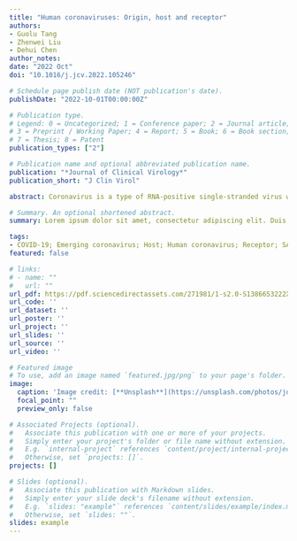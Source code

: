```yaml
---
title: "Human coronaviruses: Origin, host and receptor"
authors:
- Guolu Tang
- Zhenwei Liu
- Dehui Chen
author_notes:
date: "2022 Oct"
doi: "10.1016/j.jcv.2022.105246"

# Schedule page publish date (NOT publication's date).
publishDate: "2022-10-01T00:00:00Z"

# Publication type.
# Legend: 0 = Uncategorized; 1 = Conference paper; 2 = Journal article;
# 3 = Preprint / Working Paper; 4 = Report; 5 = Book; 6 = Book section;
# 7 = Thesis; 8 = Patent
publication_types: ["2"]

# Publication name and optional abbreviated publication name.
publication: "*Journal of Clinical Virology*"
publication_short: "J Clin Virol"

abstract: Coronavirus is a type of RNA-positive single-stranded virus with an envelope, and the spines on its surface derived its official name. Seven human coronaviruses 229E, OC43, SARS, NL63, HKU1, MERS, SARS-CoV-2 can cause both a mild cold and an epidemic of large-scale deaths and injuries. Although their clinical manifestations and many other pathogens that cause human colds are similar, studying the relationship between their evolutionary history and the receptors that infect the host can provide important insights into the natural history of human epidemics in the past and future. In this review, we describe the basic virology of these seven coronaviruses, their partial genome characteristics, and emphasize the function of receptors. We summarize the current understanding of these viruses and discuss the potential host of wild animals of these coronaviruses and the origin of zoonotic diseases.

# Summary. An optional shortened abstract.
summary: Lorem ipsum dolor sit amet, consectetur adipiscing elit. Duis posuere tellus ac convallis placerat. Proin tincidunt magna sed ex sollicitudin condimentum.

tags:
- COVID-19; Emerging coronavirus; Host; Human coronavirus; Receptor; SARS-CoV-2.
featured: false

# links:
# - name: ""
#   url: ""
url_pdf: https://pdf.sciencedirectassets.com/271981/1-s2.0-S1386653222X00097/1-s2.0-S1386653222001780/main.pdf?X-Amz-Security-Token=IQoJb3JpZ2luX2VjEFEaCXVzLWVhc3QtMSJHMEUCIQCLz3iLoim1gXjgU9WDEjBaJ9iAQwAWAT7Et62I8L01OwIgNOQrdGwyWJ9ZGCnClHSu9j8Yvn17%2BQT68BhocTEUlIQquwUI6f%2F%2F%2F%2F%2F%2F%2F%2F%2F%2FARAFGgwwNTkwMDM1NDY4NjUiDL2UDodKpsX%2B6QIt2CqPBQFYgIbDUcYBP01FqUPi%2ByOaRTXKsqlv2WNFtE7r5KOE52%2ByrgxxGdp%2BzWAk8YlHDLCWS3ZLai5xtesN42r9VFjdmhKnEaWUU6YkUx%2F9b7Zer9BeE50rldC4oMiTUY0EcKz4gShbspAuDDOlI5jLRJANxnsyKpvSlZ1cdYcDLIVaflHtUioUfiKBElnmagzsu0eVXJZouU3TWgBzBxPYOib2zu8h8dBXf%2Fnl%2B0AFpY6uCjGC7P2g4MrkuBaFqqIgia50buRR06ffCMNs8HCUGRPjj71kGCzVz98YuAnFql2I4QdljXPHzFl1XRqWhKF4qWtc5et2ySCUtA1P9nLm4ojc4IdBgDU%2BxaZY%2BGLb0W8IdRYsjmfnIBoiE7FfZgH7yS3wJgba5XdUXzGClHtLa6X8nNygrv1ESqWPQNXWx1BFMH7sujseCib8LtZiHN%2Fcd0o%2B7hAB%2BB5%2BbVqp8Wn0jFp9eaOiFw1WqiQ5dkZWVX52oCisduevVAAzqV9HReYjSLmBCaMt%2FN758k8B394LbjsY1KCTfJd8UD4gWNX0H4z7IavO4dODn29ItfxjJ2Cyw0W7iXmYy0yoQjPE%2FD7cvQh%2BurQl43rRmXOfVHazJ0I0t7azBLRkJrfzS1AhOwyOnNu%2BAAb9rfjHnsgdQPnKOLPmOCwyBPyU%2FJz%2BQPOyjloc30TN44j46aLX21UInmijVprlO9lbTXMoCOMcp%2BAQxmhPULg1K6l5nW70yVpUBBJEmV521U2CGcsBDZzV3XCxNikkJWHV%2BQ0Tr9g%2FNNg%2F7NxYspMl3WwcP6JPSHvb772Tym0awL3EuHkuUgbG%2Bm0lZJI2r2sGL%2BN%2B0PXH5bT6O0itpzA2rYzUg5pL3BLTRLQw%2FJyopgY6sQGzotPTGsNYfi0cpNWwFZyTjDN9nw0I491B8kOfamy3xbkzxV%2FOS7bGvJ1HXil7VuMCWHaT0%2FzMFgAeNKITuXAi6rC80aj7F8utMO5VxKygBKFubR7%2FfvGqZ9fzOa1ip6tJ%2FCidEdtXJEVEHpH8Q0lreXW8CJv4M2a%2Bza3msHOYzJ6D2%2Fb0o2Ee434hpeWJ8Q9YDsnCn4fPqKgFEbFA0AJAQTRaBUErqhokdBXj0pr1V0Q%3D&X-Amz-Algorithm=AWS4-HMAC-SHA256&X-Amz-Date=20230802T084533Z&X-Amz-SignedHeaders=host&X-Amz-Expires=300&X-Amz-Credential=ASIAQ3PHCVTY7NNZ72VK%2F20230802%2Fus-east-1%2Fs3%2Faws4_request&X-Amz-Signature=a2bff0ef2817e7e07ec1507338e51feb8d1bdb2ba50b9717906e1d11535069c1&hash=9738a1106f015c17a28ade283c94f09af5b4bc8d84af245df95aa524f0520a91&host=68042c943591013ac2b2430a89b270f6af2c76d8dfd086a07176afe7c76c2c61&pii=S1386653222001780&tid=spdf-7d41ba8e-26c0-4090-9448-8ef6e0e38e25&sid=5d750a7e2982314e003b18b90126a13415e6gxrqa&type=client&tsoh=d3d3LnNjaWVuY2VkaXJlY3QuY29t&ua=101f56095f5b56045807&rr=7f050b9a1a17e025&cc=jp
url_code: ''
url_dataset: ''
url_poster: ''
url_project: ''
url_slides: ''
url_source: ''
url_video: ''

# Featured image
# To use, add an image named `featured.jpg/png` to your page's folder. 
image:
  caption: 'Image credit: [**Unsplash**](https://unsplash.com/photos/jdD8gXaTZsc)'
  focal_point: ""
  preview_only: false

# Associated Projects (optional).
#   Associate this publication with one or more of your projects.
#   Simply enter your project's folder or file name without extension.
#   E.g. `internal-project` references `content/project/internal-project/index.md`.
#   Otherwise, set `projects: []`.
projects: []

# Slides (optional).
#   Associate this publication with Markdown slides.
#   Simply enter your slide deck's filename without extension.
#   E.g. `slides: "example"` references `content/slides/example/index.md`.
#   Otherwise, set `slides: ""`.
slides: example
---
```





